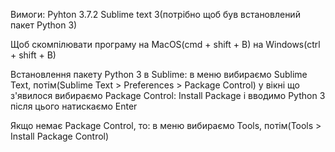 Вимоги:
	Pyhton 3.7.2
	Sublime text 3(потрібно щоб був встановлений пакет Python 3)

Щоб скомпілювати програму
	на MacOS(cmd + shift + B)
	на Windows(ctrl + shift + B)

Встановлення пакету Python 3 в Sublime:
	в меню вибираємо Sublime Text, потім(Sublime Text > Preferences > Package Control)
	у вікні що з'явилося вибираємо Package Control: Install Package і вводимо Python 3 після цього натискаємо Enter

Якщо немає Package Control, то:
 в меню вибираємо Tools, потім(Tools > Install Package Control)
